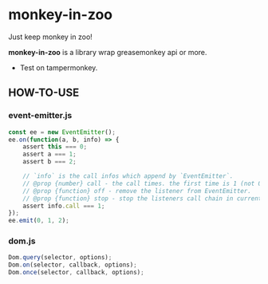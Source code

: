 # monkey-in-zoo

Just keep monkey in zoo!

**monkey-in-zoo** is a library wrap greasemonkey api or more.

* Test on tampermonkey.

## HOW-TO-USE

### event-emitter.js

``` js
const ee = new EventEmitter();
ee.on(function(a, b, info) => {
    assert this === 0;
    assert a === 1;
    assert b === 2;

    // `info` is the call infos which append by `EventEmitter`.
    // @prop {number} call - the call times. the first time is 1 (not 0).
    // @prop {function} off - remove the listener from EventEmitter.
    // @prop {function} stop - stop the listeners call chain in current emit.
    assert info.call === 1;
});
ee.emit(0, 1, 2);
```

### dom.js

``` js
Dom.query(selector, options);
Dom.on(selector, callback, options);
Dom.once(selector, callback, options);
```
